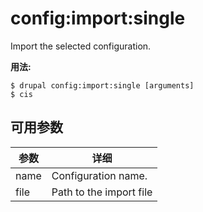 # config:import:single
Import the selected configuration.

**用法:**
```
$ drupal config:import:single [arguments]
$ cis  
```

## 可用参数
参数 | 详细
---------|-------------
name | Configuration name.
file | Path to the import file
